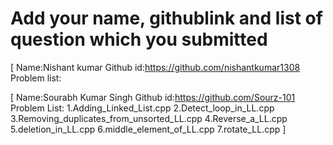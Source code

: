 # Add your name, githublink and list of question which you submitted

[
 Name:Nishant kumar
 Github id:https://github.com/nishantkumar1308
 Problem list:

[
Name:Sourabh Kumar Singh
Github id:https://github.com/Sourz-101
Problem List:
    1.Adding_Linked_List.cpp
    2.Detect_loop_in_LL.cpp
    3.Removing_duplicates_from_unsorted_LL.cpp
    4.Reverse_a_LL.cpp
    5.deletion_in_LL.cpp
    6.middle_element_of_LL.cpp
    7.rotate_LL.cpp
]
